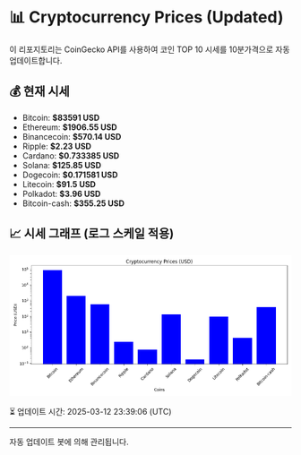 
# 📊 Cryptocurrency Prices (Updated)

이 리포지토리는 CoinGecko API를 사용하여 코인 TOP 10 시세를 10분가격으로 자동 업데이트합니다.

## 💰 현재 시세
- Bitcoin: **$83591 USD**
- Ethereum: **$1906.55 USD**
- Binancecoin: **$570.14 USD**
- Ripple: **$2.23 USD**
- Cardano: **$0.733385 USD**
- Solana: **$125.85 USD**
- Dogecoin: **$0.171581 USD**
- Litecoin: **$91.5 USD**
- Polkadot: **$3.96 USD**
- Bitcoin-cash: **$355.25 USD**

## 📈 시세 그래프 (로그 스케일 적용)
![Crypto Prices](crypto_prices.png)

⏳ 업데이트 시간: 2025-03-12 23:39:06 (UTC)

---
자동 업데이트 봇에 의해 관리됩니다.
